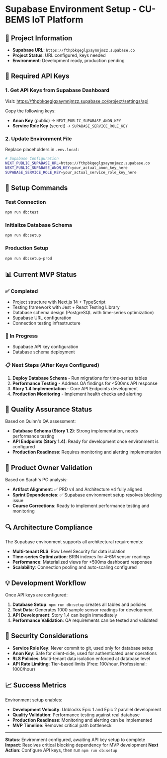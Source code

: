 # Supabase Environment Setup - CU-BEMS IoT Platform

## 🎯 Project Information
- **Supabase URL**: `https://fthpbkqeglgxaymnjmzz.supabase.co`
- **Project Status**: URL configured, keys needed
- **Environment**: Development ready, production pending

## 🔑 Required API Keys

### 1. Get API Keys from Supabase Dashboard
Visit: https://fthpbkqeglgxaymnjmzz.supabase.co/project/settings/api

Copy the following keys:
- **Anon Key** (public) → `NEXT_PUBLIC_SUPABASE_ANON_KEY`
- **Service Role Key** (secret) → `SUPABASE_SERVICE_ROLE_KEY`

### 2. Update Environment File
Replace placeholders in `.env.local`:

```bash
# Supabase Configuration
NEXT_PUBLIC_SUPABASE_URL=https://fthpbkqeglgxaymnjmzz.supabase.co
NEXT_PUBLIC_SUPABASE_ANON_KEY=your_actual_anon_key_here
SUPABASE_SERVICE_ROLE_KEY=your_actual_service_role_key_here
```

## 🚀 Setup Commands

### Test Connection
```bash
npm run db:test
```

### Initialize Database Schema
```bash
npm run db:setup
```

### Production Setup
```bash
npm run db:setup-prod
```

## 📊 Current MVP Status

### ✅ Completed
- Project structure with Next.js 14 + TypeScript
- Testing framework with Jest + React Testing Library  
- Database schema design (PostgreSQL with time-series optimization)
- Supabase URL configuration
- Connection testing infrastructure

### 🔄 In Progress
- Supabase API key configuration
- Database schema deployment

### 📋 Next Steps (After Keys Configured)
1. **Deploy Database Schema** - Run migrations for time-series tables
2. **Performance Testing** - Address QA findings for <500ms API response
3. **Story 1.4 Implementation** - Core API Endpoints development
4. **Production Monitoring** - Implement health checks and alerting

## 🧪 Quality Assurance Status

Based on Quinn's QA assessment:
- **Database Schema (Story 1.2)**: Strong implementation, needs performance testing
- **API Endpoints (Story 1.4)**: Ready for development once environment is configured
- **Production Readiness**: Requires monitoring and alerting implementation

## 🎯 Product Owner Validation

Based on Sarah's PO analysis:
- **Artifact Alignment**: ✅ PRD v4 and Architecture v4 fully aligned
- **Sprint Dependencies**: ✅ Supabase environment setup resolves blocking issue
- **Course Corrections**: Ready to implement performance testing and monitoring

## 🔍 Architecture Compliance

The Supabase environment supports all architectural requirements:
- **Multi-tenant RLS**: Row Level Security for data isolation
- **Time-series Optimization**: BRIN indexes for 4-6M sensor readings
- **Performance**: Materialized views for <500ms dashboard responses
- **Scalability**: Connection pooling and auto-scaling configured

## 💡 Development Workflow

Once API keys are configured:

1. **Database Setup**: `npm run db:setup` creates all tables and policies
2. **Test Data**: Generates 1000 sample sensor readings for development
3. **API Development**: Story 1.4 can begin immediately
4. **Performance Validation**: QA requirements can be tested and validated

## 🚨 Security Considerations

- **Service Role Key**: Never commit to git, used only for database setup
- **Anon Key**: Safe for client-side, used for authenticated user operations
- **RLS Policies**: Multi-tenant data isolation enforced at database level
- **API Rate Limiting**: Tier-based limits (Free: 100/hour, Professional: 1000/hour)

## 📈 Success Metrics

Environment setup enables:
- **Development Velocity**: Unblocks Epic 1 and Epic 2 parallel development
- **Quality Validation**: Performance testing against real database
- **Production Readiness**: Monitoring and alerting can be implemented
- **MVP Timeline**: Removes critical path bottleneck

---

**Status**: Environment configured, awaiting API key setup to complete
**Impact**: Resolves critical blocking dependency for MVP development
**Next Action**: Configure API keys, then run `npm run db:setup`